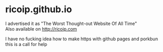 # ricoip.github.io

I advertised it as "The Worst Thought-out Website Of All Time"  
Also available on http://ricoip.com

I have no fucking idea how to make https with github pages and porkbun this is a call for help
